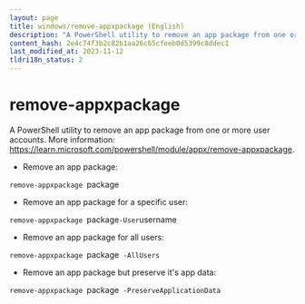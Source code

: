 ```yaml
---
layout: page
title: windows/remove-appxpackage (English)
description: "A PowerShell utility to remove an app package from one or more user accounts."
content_hash: 2e4c74f3b2c82b1aa26c65cfeeb0d5399c8ddec1
last_modified_at: 2023-11-12
tldri18n_status: 2
---
```

# remove-appxpackage

A PowerShell utility to remove an app package from one or more user accounts.
More information: <https://learn.microsoft.com/powershell/module/appx/remove-appxpackage>.

- Remove an app package:

`remove-appxpackage `<span class="tldr-var badge badge-pill bg-dark-lm bg-white-dm text-white-lm text-dark-dm font-weight-bold">package</span>

- Remove an app package for a specific user:

`remove-appxpackage `<span class="tldr-var badge badge-pill bg-dark-lm bg-white-dm text-white-lm text-dark-dm font-weight-bold">package</span>` -User `<span class="tldr-var badge badge-pill bg-dark-lm bg-white-dm text-white-lm text-dark-dm font-weight-bold">username</span>

- Remove an app package for all users:

`remove-appxpackage `<span class="tldr-var badge badge-pill bg-dark-lm bg-white-dm text-white-lm text-dark-dm font-weight-bold">package</span>` -AllUsers`

- Remove an app package but preserve it's app data:

`remove-appxpackage `<span class="tldr-var badge badge-pill bg-dark-lm bg-white-dm text-white-lm text-dark-dm font-weight-bold">package</span>` -PreserveApplicationData`
